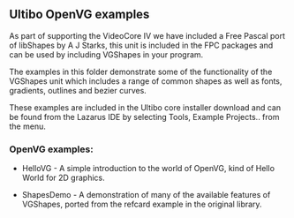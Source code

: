 ## Ultibo OpenVG examples

As part of supporting the VideoCore IV we have included a Free Pascal port of libShapes by A J Starks, this unit is included in the FPC packages and can be used by including VGShapes in your program.

The examples in this folder demonstrate some of the functionality of the VGShapes unit which includes a range of common shapes as well as fonts, gradients, outlines and bezier curves.

These examples are included in the Ultibo core installer download and can be found from the Lazarus IDE by selecting Tools, Example Projects.. from the menu.

### OpenVG examples:

* HelloVG - A simple introduction to the world of OpenVG, kind of Hello World for 2D graphics.

* ShapesDemo - A demonstration of many of the available features of VGShapes, ported from the refcard example in the original library.
